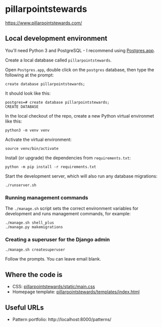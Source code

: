 # pillarpointstewards

https://www.pillarpointstewards.com/

## Local development environment

You'll need Python 3 and PostgreSQL - I recommend using [Postgres.app](https://postgresapp.com/).

Create a local database called `pillarpointstewards`.

Open `Postgres.app`, double click on the `postgres` database, then type the following at the prompt:

    create database pillarpointstewards;

It should look like this:
```
postgres=# create database pillarpointstewards;
CREATE DATABASE
```

In the local checkout of the repo, create a new Python virtual environmet like this:

    python3 -m venv venv

Activate the virtual environment:

    source venv/bin/activate

Install (or upgrade) the dependencies from `requirements.txt`:

    python -m pip install -r requirements.txt

Start the development server, which will also run any database migrations:

    ./runserver.sh

### Running management commands

The `./manage.sh` script sets the correct environment variables for development and runs management commands, for example:

    ./manage.sh shell_plus
    ./manage.py makemigrations

### Creating a superuser for the Django admin

    ./manage.sh createsuperuser

Follow the prompts. You can leave email blank.

## Where the code is

- CSS: [pillarpointstewards/static/main.css](pillarpointstewards/static/main.css)
- Homepage template: [pillarpointstewards/templates/index.html](pillarpointstewards/templates/index.html)

## Useful URLs

- Pattern portfolio: http://localhost:8000/patterns/